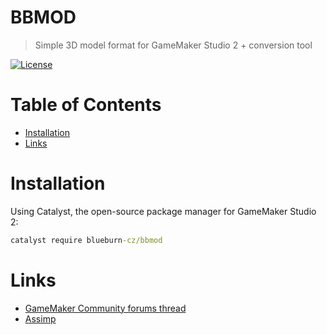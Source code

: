 # BBMOD
> Simple 3D model format for GameMaker Studio 2 + conversion tool

[![License](https://img.shields.io/github/license/blueburn-cz/BBMOD)](LICENSE)

# Table of Contents
* [Installation](#installation)
* [Links](#links)

# Installation
Using Catalyst, the open-source package manager for GameMaker Studio 2:

```cmd
catalyst require blueburn-cz/bbmod
```

# Links
* [GameMaker Community forums thread](https://forum.yoyogames.com/index.php?threads/60628)
* [Assimp](https://github.com/assimp/assimp)
